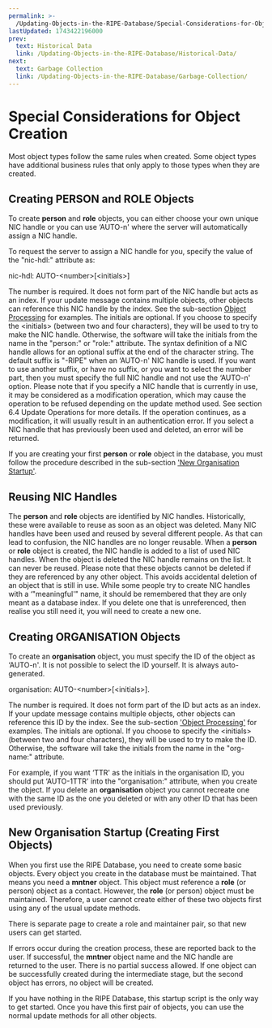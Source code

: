 ```yaml
---
permalink: >-
  /Updating-Objects-in-the-RIPE-Database/Special-Considerations-for-Object-Creation
lastUpdated: 1743422196000
prev:
  text: Historical Data
  link: /Updating-Objects-in-the-RIPE-Database/Historical-Data/
next:
  text: Garbage Collection
  link: /Updating-Objects-in-the-RIPE-Database/Garbage-Collection/
---
```


# Special Considerations for Object Creation

Most object types follow the same rules when created. Some object types have additional business rules that only apply to those types when they are created.

## Creating PERSON and ROLE Objects

To create **person** and **role** objects, you can either choose your own unique NIC handle or you can use ‘AUTO-n' where the server will automatically assign a NIC handle.

To request the server to assign a NIC handle for you, specify the value of the "nic-hdl:" attribute as:

nic-hdl: AUTO-&lt;number&gt;[&lt;initials&gt;]

The number is required. It does not form part of the NIC handle but acts as an index. If your update message contains multiple objects, other objects can reference this NIC handle by the index. See the sub-section [Object Processing](../Updating-Objects-in-the-RIPE-Database/Object-Processing/#object-processing) for examples. The initials are optional. If you choose to specify the &lt;initials&gt; (between two and four characters), they will be used to try to make the NIC handle. Otherwise, the software will take the initials from the name in the "person:" or "role:" attribute.
The syntax definition of a NIC handle allows for an optional suffix at the end of the character string. The default suffix is "-RIPE" when an ‘AUTO-n' NIC handle is used. If you want to use another suffix, or have no suffix, or you want to select the number part, then you must specify the full NIC handle and not use the ‘AUTO-n' option. Please note that if you specify a NIC handle that is currently in use, it may be considered as a modification operation, which may cause the operation to be refused depending on the update method used. See section 6.4 Update Operations for more details. If the operation continues, as a modification, it will usually result in an authentication error. If you select a NIC handle that has previously been used and deleted, an error will be returned.

If you are creating your first **person** or **role** object in the database, you must follow the procedure described in the sub-section ['New Organisation Startup'](../Updating-Objects-in-the-RIPE-Database/Special-Considerations-for-Object-Creation/#new-organisation-startup).


## Reusing NIC Handles

The **person** and **role** objects are identified by NIC handles. Historically, these were available to reuse as soon as an object was deleted. Many NIC handles have been used and reused by several different people. As that can lead to confusion, the NIC handles are no longer reusable. When a **person** or **role** object is created, the NIC handle is added to a list of used NIC handles. When the object is deleted the NIC handle remains on the list. It can never be reused. Please note that these objects cannot be deleted if they are referenced by any other object. This avoids accidental deletion of an object that is still in use. While some people try to create NIC handles with a ‘"meaningful'" name, it should be remembered that they are only meant as a database index. If you delete one that is unreferenced, then realise you still need it, you will need to create a new one.

## Creating ORGANISATION Objects

To create an **organisation** object, you must specify the ID of the object as ‘AUTO-n'. It is not possible to select the ID yourself. It is always auto-generated.

organisation: AUTO-&lt;number&gt;[&lt;initials&gt;].

The number is required. It does not form part of the ID but acts as an index. If your update message contains multiple objects, other objects can reference this ID by the index. See the sub-section ['Object Processing'](../Updating-Objects-in-the-RIPE-Database/Object-Processing/#object-processing) for examples. The initials are optional. If you choose to specify the &lt;initials&gt; (between two and four characters), they will be used to try to make the ID. Otherwise, the software will take the initials from the name in the "org-name:" attribute.

For example, if you want ‘TTR' as the initials in the organisation ID, you should put ‘AUTO-1TTR' into the "organisation:" attribute, when you create the object. If you delete an **organisation** object you cannot recreate one with the same ID as the one you deleted or with any other ID that has been used previously.

## New Organisation Startup (Creating First Objects)

When you first use the RIPE Database, you need to create some basic objects. Every object you create in the database must be maintained. That means you need a **mntner** object. This object must reference a **role** (or person) object as a contact. However, the **role** (or person) object must be maintained. Therefore, a user cannot create either of these two objects first using any of the usual update methods.

There is separate page to create a role and maintainer pair, so that new users can get started.

If errors occur during the creation process, these are reported back to the user. If successful, the **mntner** object name and the NIC handle are returned to the user. There is no partial success allowed. If one object can be successfully created during the intermediate stage, but the second object has errors, no object will be created.

If you have nothing in the RIPE Database, this startup script is the only way to get started. Once you have this first pair of objects, you can use the normal update methods for all other objects.

